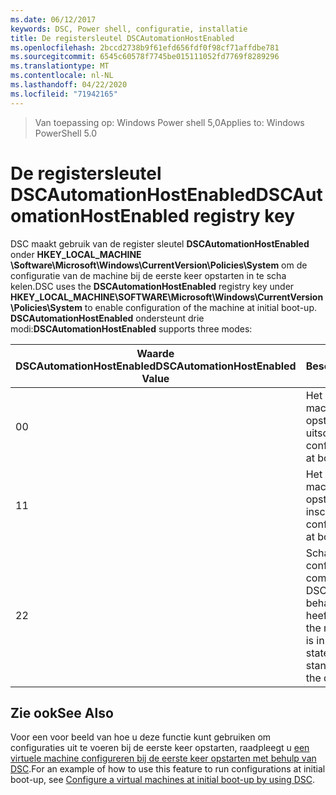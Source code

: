 ```yaml
---
ms.date: 06/12/2017
keywords: DSC, Power shell, configuratie, installatie
title: De registersleutel DSCAutomationHostEnabled
ms.openlocfilehash: 2bccd2738b9f61efd656fdf0f98cf71affdbe781
ms.sourcegitcommit: 6545c60578f7745be015111052fd7769f8289296
ms.translationtype: MT
ms.contentlocale: nl-NL
ms.lasthandoff: 04/22/2020
ms.locfileid: "71942165"
---
```

><span data-ttu-id="94510-103">Van toepassing op: Windows Power shell 5,0</span><span class="sxs-lookup"><span data-stu-id="94510-103">Applies to: Windows PowerShell 5.0</span></span>

# <a name="dscautomationhostenabled-registry-key"></a><span data-ttu-id="94510-104">De registersleutel DSCAutomationHostEnabled</span><span class="sxs-lookup"><span data-stu-id="94510-104">DSCAutomationHostEnabled registry key</span></span>

<span data-ttu-id="94510-105">DSC maakt gebruik van de register sleutel **DSCAutomationHostEnabled** onder **HKEY_LOCAL_MACHINE \Software\Microsoft\Windows\CurrentVersion\Policies\System** om de configuratie van de machine bij de eerste keer opstarten in te scha kelen.</span><span class="sxs-lookup"><span data-stu-id="94510-105">DSC uses the **DSCAutomationHostEnabled** registry key under **HKEY_LOCAL_MACHINE\SOFTWARE\Microsoft\Windows\CurrentVersion\Policies\System** to enable configuration of the machine at initial boot-up.</span></span>
<span data-ttu-id="94510-106">**DSCAutomationHostEnabled** ondersteunt drie modi:</span><span class="sxs-lookup"><span data-stu-id="94510-106">**DSCAutomationHostEnabled** supports three modes:</span></span>

|  <span data-ttu-id="94510-107">Waarde DSCAutomationHostEnabled</span><span class="sxs-lookup"><span data-stu-id="94510-107">DSCAutomationHostEnabled Value</span></span>  |  <span data-ttu-id="94510-108">Beschrijving</span><span class="sxs-lookup"><span data-stu-id="94510-108">Description</span></span>   |
|---|---|
<span data-ttu-id="94510-109">0</span><span class="sxs-lookup"><span data-stu-id="94510-109">0</span></span> | <span data-ttu-id="94510-110">Het configureren van de machine bij het opstarten uitschakelen.</span><span class="sxs-lookup"><span data-stu-id="94510-110">Disable configuring the machine at boot-up.</span></span> |
<span data-ttu-id="94510-111">1</span><span class="sxs-lookup"><span data-stu-id="94510-111">1</span></span> | <span data-ttu-id="94510-112">Het configureren van de machine bij het opstarten inschakelen.</span><span class="sxs-lookup"><span data-stu-id="94510-112">Enable configuring the machine at boot-up.</span></span> |
<span data-ttu-id="94510-113">2</span><span class="sxs-lookup"><span data-stu-id="94510-113">2</span></span> | <span data-ttu-id="94510-114">Schakel het configureren van de computer alleen in als DSC de status in behandeling of actueel heeft.</span><span class="sxs-lookup"><span data-stu-id="94510-114">Enable configuring the machine only if DSC is in pending or current state.</span></span> <span data-ttu-id="94510-115">Dit is de standaardwaarde.</span><span class="sxs-lookup"><span data-stu-id="94510-115">This is the default value.</span></span> |

## <a name="see-also"></a><span data-ttu-id="94510-116">Zie ook</span><span class="sxs-lookup"><span data-stu-id="94510-116">See Also</span></span>

<span data-ttu-id="94510-117">Voor een voor beeld van hoe u deze functie kunt gebruiken om configuraties uit te voeren bij de eerste keer opstarten, raadpleegt u [een virtuele machine configureren bij de eerste keer opstarten met behulp van DSC](bootstrapDsc.md).</span><span class="sxs-lookup"><span data-stu-id="94510-117">For an example of how to use this feature to run configurations at initial boot-up, see [Configure a virtual machines at initial boot-up by using DSC](bootstrapDsc.md).</span></span>
